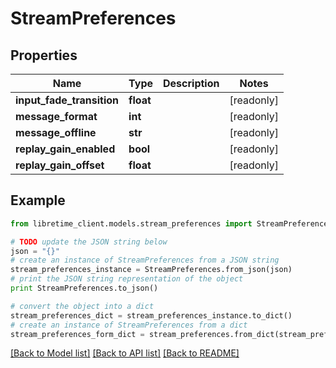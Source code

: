 # StreamPreferences


## Properties

Name | Type | Description | Notes
------------ | ------------- | ------------- | -------------
**input_fade_transition** | **float** |  | [readonly] 
**message_format** | **int** |  | [readonly] 
**message_offline** | **str** |  | [readonly] 
**replay_gain_enabled** | **bool** |  | [readonly] 
**replay_gain_offset** | **float** |  | [readonly] 

## Example

```python
from libretime_client.models.stream_preferences import StreamPreferences

# TODO update the JSON string below
json = "{}"
# create an instance of StreamPreferences from a JSON string
stream_preferences_instance = StreamPreferences.from_json(json)
# print the JSON string representation of the object
print StreamPreferences.to_json()

# convert the object into a dict
stream_preferences_dict = stream_preferences_instance.to_dict()
# create an instance of StreamPreferences from a dict
stream_preferences_form_dict = stream_preferences.from_dict(stream_preferences_dict)
```
[[Back to Model list]](../README.md#documentation-for-models) [[Back to API list]](../README.md#documentation-for-api-endpoints) [[Back to README]](../README.md)


